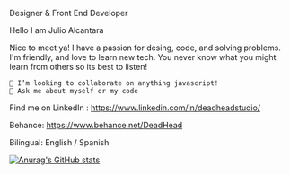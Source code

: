 Designer & Front End Developer

Hello I am Julio Alcantara

Nice to meet ya! I have a passion for desing, code, and solving problems. I'm friendly, and love to learn new tech. 
You never know what you might learn from others so its best to listen!

    👯 I’m looking to collaborate on anything javascript!
    💬 Ask me about myself or my code

Find me on LinkedIn : https://www.linkedin.com/in/deadheadstudio/

Behance: https://www.behance.net/DeadHead

Bilingual: English / Spanish

[![Anurag's GitHub stats](https://github-readme-stats.vercel.app/api?username=Jalcantara88&count_private=true)](https://github.com/anuraghazra/github-readme-stats)

